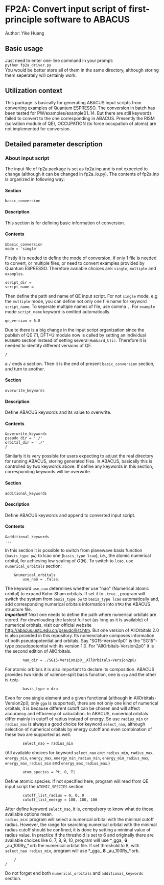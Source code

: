 # FP2A: Convert input script of first-principle software to ABACUS
Author: Yike Huang  
## Basic usage  
Just need to enter one-line command in your prompt:  
`python fp2a_driver.py`  
You would be better store all of them in the same directory, although storing them seperately will certainly work.
## Utilization context
This package is basically for generating ABACUS input scripts from converting examples of Quantum ESPRESSO. The conversion in batch has been tested for PW/examples/example01..14. But there are still keywords failed to convert to the one corresponding in ABACUS. Presently the RISM (solvation module of QE), OCCUPATION (to force occupation of atoms) are not implemented for conversion.
## Detailed parameter description  
### About input script
The input file of fp2a package is set as fp2a.inp and is not expected to change (although it can be changed in fp2a_io.py). The contents of fp2a.inp is organized in following way:  
#### Section
`basic_conversion`
#### Description
This section is for defining basic information of conversion.
#### Contents
    &basic_conversion  
    mode = 'single'
Firstly it is needed to define the mode of conversion, if only 1 file is needed to convert, or multiple files, or need to convert examples provided by Quantum ESPRESSO. Therefore avaiable choices are: `single`, `multiple` and `examples`.  

    script_dir =   
    script_name =  
Then define the path and name of QE input script. For not `single` mode, e.g. the `multiple` mode, you can define not only one file name for keyword `script_name`. To seperate multiple names of file, use comma `,`. For `example` mode `script_name` keyword is omitted automatically.

    qe_version = 6.8  
Due to there is a big change in the input script organization since the publish of QE 7.1, DFT+U module now is called by setting an individual `HUBBARD` section instead of setting several `Hubbard_U(i)`. Therefore it is needed to identify different versions of QE.  

    /   
a `/` ends a section. Then it is the end of present `basic_conversion` section, and turn to another.   
#### Section
`overwrite_keywords`
#### Description
Define ABACUS keywords and its value to overwrite.  
#### Contents

    &overwrite_keywords   
    pseudo_dir = './'  
    orbital_dir = './'  
    / 
Similarly it is very possible for users expecting to adjust the real directory for running ABACUS, storing generated files. In ABACUS, basically this is controlled by two keywords above. If define any keywords in this section, corresponding keywords will be overwrite.   
#### Section
`additional_keywords`
#### Description
Define ABACUS keywords and append to converted input script.  
#### Contents

    &additional_keywords  
    ...
In this  section it is possible to switch from planewave basis function (`basis_type pw`) to lcao one (`basis_type lcao`), i.e., the atomic numerical orbital, for achieving low scaling of $O(N)$. To switch to `lcao`, use `numerical_orbitals` section:

        &numerical_orbitals
            use_nao = .false.
The keyword `use_nao` determines whether use "nao" (Numerical atomic orbital) to expand Kohn-Sham orbitals. If set it to `.true.`, program will switch the system from `basis_type pw` to `basis_type lcao` automatically and, add corresponding numerical orbitals information into `STRU` the ABACUS structure file.  
___Important!___ Next one needs to define the path where numerical orbitals are stored. For downloading the lastest full set (as long as it is available) of numerical orbitals, visit our official website http://abacus.ustc.edu.cn/pseudo/list.htm. But one version of AllOrbitals 2.0 is also provided in this repository. Its nomenclature composes information of both pseudopotential and orbitals. Say "SG15-Version1p0" is the "SG15"-type pseudopotential with its version 1.0. For "AllOrbitals-Version2p0" it is the second edition of AllOrbitals.

            nao_dir = ./SG15-Version1p0__AllOrbitals-Version2p0/
For atomic orbitals it is also important to declare its composition. ABACUS provides two kinds of valence-split basis function, one is `dzp` and the other is `tzdp`.

            basis_type = dzp
Even for one single element and a given functional (although in AllOrbitals-Version2p0, only `gga` is supported), there are not only one kind of numerical orbitals, it is because different cutoff can be chosen and will affect accurancy and efficiency of calculation. In ABACUS, numerical orbitals differ mainly in cutoff of radius instead of energy. So use `radius_min` or `radius_max` is always a good choice for keyword `select_nao`, although selection of numerical orbitals by energy cutoff and even combination of these two are supported as well.

            select_nao = radius_min
(All available choices for keyword `select_nao` are: `radius_min`, `radius_max`, `energy_min`, `energy_max`, `energy_min_radius_min`, `energy_min_radius_max`, `energy_max_radius_min` and `energy_max_radius_max`.)

            atom_species = Pt, O, Ti

Define atomic species. If not specified here, program will read from QE input script the `ATOMIC_SPECIES` section.


            cutoff_list_radius = 0, 0, 0
            cutoff_list_energy = 100, 100, 100
After define keyword `select_nao`, it is, compulsory to know what do those available options mean.  
`radius_min`: program will select a numerical orbital with the minimal cutoff radius. However, the range for searching numerical orbital with the minimal radius cutoff should be confined, it is done by setting a minimal value of radius value. In practice if the threshold is set to 6 and originally there are available choices like 6, 7, 8, 9, 10, program will use \*\_gga\_ __6__ \_au\_100Ry\_\*.orb the numerical orbital file. If set threshold to 8, with `select_nao radius_min`, program will use \*\_gga_ __8__ _au\_100Ry\_\*.orb.

        /
    /
Do not forget end both `numerical_orbitals` and `additional_keywords` section.

